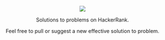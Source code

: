 [CopyrightLicense]:./license.md
<p align="center">
	<a href="https://www.hackerrank.com/ashyantony"><img src="https://cloud.githubusercontent.com/assets/19765741/25342064/d17a563c-28d8-11e7-83fc-763d4ab4820a.jpg" ></a>
</p>
<p align="center">
    Solutions to problems on HackerRank.
</p>
<p align="center">
	Feel free to pull or suggest a new effective solution to problem.
</p>
